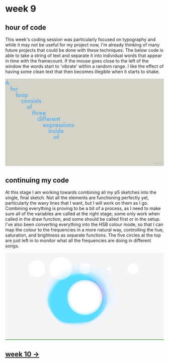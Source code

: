 # week 9



## hour of code

This week's coding session was particularly focused on typography and while it may not be useful for my project now, I'm already thinking of many future projects that could be done with these techniques. The below code is able to take a string of text and separate it into individual words that appear in time with the framecount. If the mouse goes close to the left of the window the words start to 'vibrate' within a random range. I like the effect of having some clean text that then becomes illegible when it starts to shake.

<img src="wk9gif.gif" width="750" />

## continuing my code

At this stage I am working towards combining all my p5 sketches into the single, final sketch. Not all the elements are functioning perfectly yet, particularly the wavy lines that I want, but I will work on them as I go. Combining everything is proving to be a bit of a process, as I need to make sure all of the variables are called at the right stage; some only work when called in the draw function, and some should be called first or in the setup. I've also been converting everything into the HSB colour mode, so that I can map the colour to the frequencies in a more natural way, controlling the hue, saturation, and brightness as separate functions. The five circles at the top are just left in to monitor what all the frequencies are doing in different songs.

<img src="gif2wk9.gif" width="750" />

## [week 10 ->](https://sylvain-girard.github.io/Slave2theAlgo2020/week10/)
